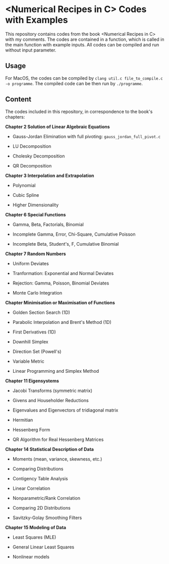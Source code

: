 # \<Numerical Recipes in C> Codes with Examples

This repository contains codes from the book \<Numerical Recipes in C> with my comments. The codes are contained in a function, which is called in the
main function with example inputs. All codes can be compiled and run without input parameter.

## Usage

For MacOS, the codes can be compiled by `clang util.c file_to_compile.c -o programme`. The compiled code can be then run by `./programme`.

## Content

The codes included in this repository, in correspondence to the book's chapters:

**Chapter 2 Solution of Linear Algebraic Equations**

- Gauss-Jordan Elimination with full pivoting: `gauss_jordan_full_pivot.c`

- LU Decomposition

- Cholesky Decomposition

- QR Decomposition

**Chapter 3 Interpolation and Extrapolation**

- Polynomial

- Cubic Spline

- Higher Dimensionality

**Chapter 6 Special Functions**

- Gamma, Beta, Factorials, Binomial

- Incomplete Gamma, Error, Chi-Square, Cumulative Poisson

- Incomplete Beta, Student's, F, Cumulative Binomial

**Chapter 7 Random Numbers**

- Uniform Deviates

- Tranformation: Exponential and Normal Deviates

- Rejection: Gamma, Poisson, Binomial Deviates

- Monte Carlo Integration

**Chapter Minimisation or Maximisation of Functions**

- Golden Section Search (1D)

- Parabolic Interpolation and Brent's Method (1D)

- First Derivatives (1D)

- Downhill Simplex

- Direction Set (Powell's)

- Variable Metric

- Linear Programming and Simplex Method

**Chapter 11 Eigensystems**

- Jacobi Transforms (symmetric matrix)

- Givens and Householder Reductions

- Eigenvalues and Eigenvectors of tridiagonal matrix

- Hermitian

- Hessenberg Form

- QR Algorithm for Real Hessenberg Matrices

**Chapter 14 Statistical Description of Data**

- Moments (mean, variance, skewness, etc.)

- Comparing Distributions

- Contigency Table Analysis

- Linear Correlation

- Nonparametric/Rank Correlation

- Comparing 2D Distributions

- Savitzky-Golay Smoothing Filters

**Chapter 15 Modeling of Data**

- Least Squares (MLE)

- General Linear Least Squares

- Nonlinear models
